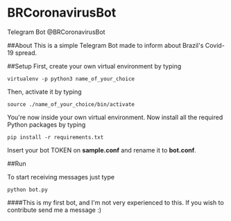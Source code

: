 # BRCoronavirusBot
Telegram Bot @BRCoronavirusBot

##About
This is a simple Telegram Bot made to inform about Brazil's Covid-19 spread.

##Setup
First, create your own virtual environment by typing

<code>virtualenv -p python3 name_of_your_choice</code>

Then, activate it by typing

<code>source ./name_of_your_choice/bin/activate</code>

You're now inside your own virtual environment.
Now install all the required Python packages by typing

<code>pip install -r requirements.txt</code>

Insert your bot TOKEN on <b>sample.conf</b> and rename it to <b>bot.conf</b>.

##Run

To start receiving messages just type

<code>python bot.py</code>

####This is my first bot, and I'm not very experienced to this. 
If you wish to contribute send me a message :)